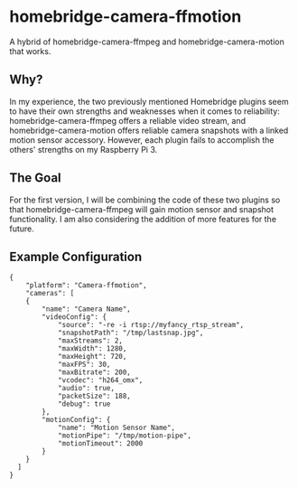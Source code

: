 # homebridge-camera-ffmotion

A hybrid of homebridge-camera-ffmpeg and homebridge-camera-motion that works.

## Why?

In my experience, the two previously mentioned Homebridge plugins seem to have their own strengths and weaknesses when it comes to reliability: homebridge-camera-ffmpeg offers a reliable video stream, and homebridge-camera-motion offers reliable camera snapshots with a linked motion sensor accessory. However, each plugin fails to accomplish the others' strengths on my Raspberry Pi 3.

## The Goal

For the first version, I will be combining the code of these two plugins so that homebridge-camera-ffmpeg will gain motion sensor and snapshot functionality. I am also considering the addition of more features for the future.

## Example Configuration

```
{
	"platform": "Camera-ffmotion",
	"cameras": [
	{
		"name": "Camera Name",
		"videoConfig": {
			"source": "-re -i rtsp://myfancy_rtsp_stream",
			"snapshotPath": "/tmp/lastsnap.jpg",
			"maxStreams": 2,
			"maxWidth": 1280,
			"maxHeight": 720,
			"maxFPS": 30,
			"maxBitrate": 200,
			"vcodec": "h264_omx",
			"audio": true,
			"packetSize": 188,
			"debug": true
		},
		"motionConfig": {
			"name": "Motion Sensor Name",
			"motionPipe": "/tmp/motion-pipe",
			"motionTimeout": 2000
		}
	}
  ]
}
```